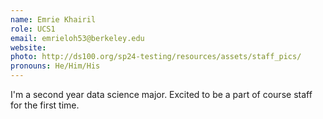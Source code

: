 ```yaml
---
name: Emrie Khairil
role: UCS1
email: emrieloh53@berkeley.edu
website: 
photo: http://ds100.org/sp24-testing/resources/assets/staff_pics/
pronouns: He/Him/His
---
```

I'm a second year data science major. Excited to be a part of course staff for the first time. 
